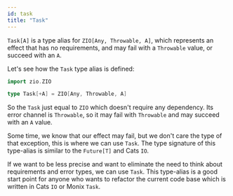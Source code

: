 ```yaml
---
id: task 
title: "Task"
---
```


`Task[A]` is a type alias for `ZIO[Any, Throwable, A]`, which represents an effect that has no requirements, and may fail with a `Throwable` value, or succeed with an `A`.

Let's see how the `Task` type alias is defined:

```scala mdoc:invisible
import zio.ZIO
```

```scala mdoc:silent
type Task[+A] = ZIO[Any, Throwable, A]
```

So the `Task` just equal to `ZIO` which doesn't require any dependency. Its error channel is `Throwable`, so it may fail with `Throwable` and may succeed with an `A` value.

Some time, we know that our effect may fail, but we don't care the type of that exception, this is where we can use `Task`. The type signature of this type-alias is similar to the `Future[T]` and Cats `IO`.

If we want to be less precise and want to eliminate the need to think about requirements and error types, we can use `Task`. This type-alias is a good start point for anyone who wants to refactor the current code base which is written in Cats `IO` or Monix `Task`. 
